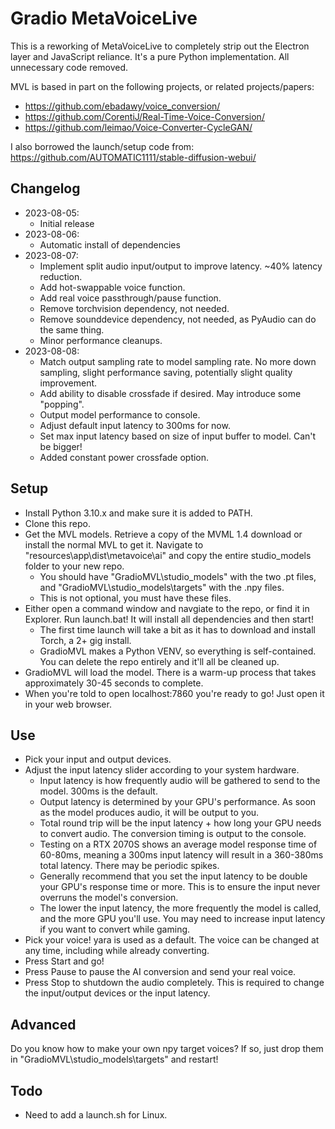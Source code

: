 # Gradio MetaVoiceLive
This is a reworking of MetaVoiceLive to completely strip out the Electron layer and JavaScript reliance. It's a pure Python implementation. All unnecessary code removed.

MVL is based in part on the following projects, or related projects/papers:
 - https://github.com/ebadawy/voice_conversion/
 - https://github.com/CorentiJ/Real-Time-Voice-Conversion/
 - https://github.com/leimao/Voice-Converter-CycleGAN/ 

I also borrowed the launch/setup code from: https://github.com/AUTOMATIC1111/stable-diffusion-webui/

## Changelog

 - 2023-08-05:
   - Initial release
 - 2023-08-06:
   - Automatic install of dependencies
 - 2023-08-07:
   - Implement split audio input/output to improve latency. ~40% latency reduction.
   - Add hot-swappable voice function.
   - Add real voice passthrough/pause function.
   - Remove torchvision dependency, not needed.
   - Remove sounddevice dependency, not needed, as PyAudio can do the same thing.
   - Minor performance cleanups.
 - 2023-08-08:
   - Match output sampling rate to model sampling rate. No more down sampling, slight performance saving, potentially slight quality improvement.
   - Add ability to disable crossfade if desired. May introduce some "popping".
   - Output model performance to console.
   - Adjust default input latency to 300ms for now.
   - Set max input latency based on size of input buffer to model. Can't be bigger!
   - Added constant power crossfade option.

## Setup

 - Install Python 3.10.x and make sure it is added to PATH.
 - Clone this repo.
 - Get the MVL models. Retrieve a copy of the MVML 1.4 download or install the normal MVL to get it. Navigate to "resources\app\dist\metavoice\ai" and copy the entire studio_models folder to your new repo.
   - You should have "GradioMVL\studio_models" with the two .pt files, and "GradioMVL\studio_models\targets" with the .npy files.
   - This is not optional, you must have these files.
 - Either open a command window and navgiate to the repo, or find it in Explorer. Run launch.bat! It will install all dependencies and then start!
   - The first time launch will take a bit as it has to download and install Torch, a 2+ gig install.
   - GradioMVL makes a Python VENV, so everything is self-contained. You can delete the repo entirely and it'll all be cleaned up.
 - GradioMVL will load the model. There is a warm-up process that takes approximately 30-45 seconds to complete.
 - When you're told to open localhost:7860 you're ready to go! Just open it in your web browser.
 
## Use

 - Pick your input and output devices.
 - Adjust the input latency slider according to your system hardware.
   - Input latency is how frequently audio will be gathered to send to the model. 300ms is the default.
   - Output latency is determined by your GPU's performance. As soon as the model produces audio, it will be output to you.
   - Total round trip will be the input latency + how long your GPU needs to convert audio. The conversion timing is output to the console.
   - Testing on a RTX 2070S shows an average model response time of 60-80ms, meaning a 300ms input latency will result in a 360-380ms total latency. There may be periodic spikes.
   - Generally recommend that you set the input latency to be double your GPU's response time or more. This is to ensure the input never overruns the model's conversion.
   - The lower the input latency, the more frequently the model is called, and the more GPU you'll use. You may need to increase input latency if you want to convert while gaming.
 - Pick your voice! yara is used as a default. The voice can be changed at any time, including while already converting.
 - Press Start and go!
 - Press Pause to pause the AI conversion and send your real voice.
 - Press Stop to shutdown the audio completely. This is required to change the input/output devices or the input latency.
 
## Advanced

Do you know how to make your own npy target voices? If so, just drop them in "GradioMVL\studio_models\targets" and restart!

## Todo

 - Need to add a launch.sh for Linux.